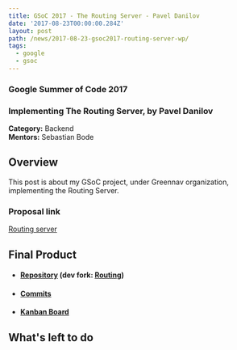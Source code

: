 ```yaml
---
title: GSoC 2017 - The Routing Server - Pavel Danilov
date: '2017-08-23T00:00:00.284Z'
layout: post
path: /news/2017-08-23-gsoc2017-routing-server-wp/
tags:
  - google
  - gsoc
---
```


### Google Summer of Code 2017
### Implementing The Routing Server, by Pavel Danilov

**Category:** Backend  
**Mentors:** Sebastian Bode

## Overview

This post is about my GSoC project, under Greennav organization, implementing the Routing Server.

### Proposal link

[Routing server](https://github.com/Greennav/greennav.github.io/files/1253904/Pavel_Danilov_Proposal_GSoC2017.pdf)

## Final Product

  * #### [Repository](https://github.com/Greennav/routing) (dev fork: [Routing](https://github.com/Carix0n/routing))

  * #### [Commits](https://github.com/Greennav/routing/commits/master)

  * #### [Kanban Board](https://github.com/orgs/Greennav/projects/4)

## What's left to do
